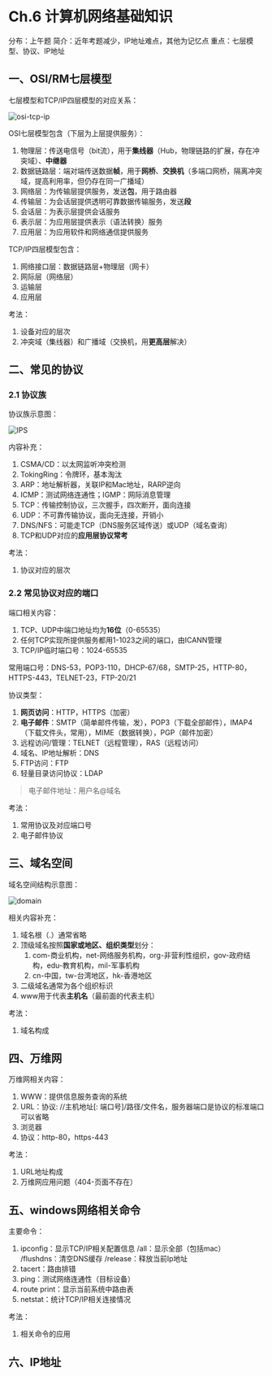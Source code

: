 # Ch.6 计算机网络基础知识

分布：上午题
简介：近年考题减少，IP地址难点，其他为记忆点
重点：七层模型、协议、IP地址

## 一、OSI/RM七层模型

七层模型和TCP/IP四层模型的对应关系：

![osi-tcp-ip](https://img-blog.csdnimg.cn/2020033001231337.png?x-oss-process=image/watermark,type_ZmFuZ3poZW5naGVpdGk,shadow_10,text_aHR0cHM6Ly9ibG9nLmNzZG4ubmV0L2Zlc2ZzZWZncw==,size_16,color_FFFFFF,t_70)

OSI七层模型包含（下层为上层提供服务）：

1. 物理层：传送电信号（bit流），用于**集线器**（Hub，物理链路的扩展，存在冲突域）、**中继器**
2. 数据链路层：端对端传送数据**帧**，用于**网桥**、**交换机**（多端口网桥，隔离冲突域，提高利用率，但仍存在同一广播域）
3. 网络层：为传输层提供服务，发送**包**，用于路由器
4. 传输层：为会话层提供透明可靠数据传输服务，发送**段**
5. 会话层：为表示层提供会话服务
6. 表示层：为应用层提供表示（语法转换）服务
7. 应用层：为应用软件和网络通信提供服务

TCP/IP四层模型包含：

1. 网络接口层：数据链路层+物理层（网卡）
2. 网际层（网络层）
3. 运输层
4. 应用层

考法：

1. 设备对应的层次
2. 冲突域（集线器）和广播域（交换机，用**更高层**解决）

## 二、常见的协议

### 2.1 协议族

协议族示意图：

![IPS](https://img.kuaiwenyun.com/images/ueditor/2019-03/112/1-2.png)

内容补充：

1. CSMA/CD：以太网监听冲突检测
2. TokingRing：令牌环，基本淘汰
3. ARP：地址解析器，关联IP和Mac地址，RARP逆向
4. ICMP：测试网络连通性；IGMP：网际消息管理
5. TCP：传输控制协议，三次握手，四次断开，面向连接
6. UDP：不可靠传输协议，面向无连接，开销小
7. DNS/NFS：可能走TCP（DNS服务区域传送）或UDP（域名查询）
8. TCP和UDP对应的**应用层协议常考**

考法：

1. 协议对应的层次

### 2.2 常见协议对应的端口

端口相关内容：

1. TCP、UDP中端口地址均为**16位**（0-65535）
2. 任何TCP实现所提供服务都用1-1023之间的端口，由ICANN管理
3. TCP/IP临时端口号：1024-65535

常用端口号：DNS-53，POP3-110，DHCP-67/68，SMTP-25，HTTP-80，HTTPS-443，TELNET-23，FTP-20/21

协议类型：

1. **网页访问**：HTTP，HTTPS（加密）
2. **电子邮件**：SMTP（简单邮件传输，发），POP3（下载全部邮件），IMAP4（下载文件头，常用），MIME（数据转换），PGP（邮件加密）
3. 远程访问/管理：TELNET（远程管理），RAS（远程访问）
4. 域名、IP地址解析：DNS
5. FTP访问：FTP
6. 轻量目录访问协议：LDAP

> 电子邮件地址：用户名@域名

考法：

1. 常用协议及对应端口号
2. 电子邮件协议

## 三、域名空间

域名空间结构示意图：

![domain](https://pic2.zhimg.com/80/v2-59cf070e13da779b42fa6780bdbece01_1440w.webp)

相关内容补充：

1. 域名根（.）通常省略
2. 顶级域名按照**国家或地区、组织类型**划分：
    1. com-商业机构，net-网络服务机构，org-非营利性组织，gov-政府结构，edu-教育机构，mil-军事机构
    2. cn-中国，tw-台湾地区，hk-香港地区
3. 二级域名通常为各个组织标识
4. www用于代表**主机名**（最前面的代表主机）

考法：

1. 域名构成

## 四、万维网

万维网相关内容：

1. WWW：提供信息服务查询的系统
2. URL：协议: //主机地址[: 端口号]/路径/文件名，服务器端口是协议的标准端口可以省略
3. 浏览器
4. 协议：http-80，https-443

考法：

1. URL地址构成
2. 万维网应用问题（404-页面不存在）

## 五、windows网络相关命令

主要命令：

1. ipconfig：显示TCP/IP相关配置信息
    /all：显示全部（包括mac）
    /flushdns：清空DNS缓存
    /release：释放当前Ip地址
2. tacert：路由排错
3. ping：测试网络连通性（目标设备）
4. route print：显示当前系统中路由表
5. netstat：统计TCP/IP相关连接情况

考法：

1. 相关命令的应用

## 六、IP地址
